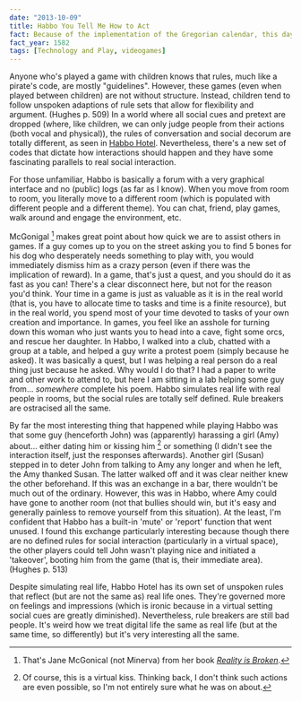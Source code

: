 ```yaml
---
date: "2013-10-09"
title: Habbo You Tell Me How to Act
fact: Because of the implementation of the Gregorian calendar, this day does not exist in this year in Italy, Poland, Portugal and Spain.
fact_year: 1582
tags: [Technology and Play, videogames]
---
```


Anyone who's played a game with children knows that rules, much like a pirate's code, are mostly "guidelines". However, these games (even when played between children) are not without structure. Instead, children tend to follow unspoken adaptions of rule sets that allow for flexibility and argument. (Hughes p. 509) In a world where all social cues and pretext are dropped (where, like children, we can only judge people from their actions (both vocal and physical)), the rules of conversation and social decorum are totally different, as seen in [Habbo Hotel](http://www.habbo.com). Nevertheless, there's a new set of codes that dictate how interactions should happen and they have some fascinating parallels to real social interaction.

For those unfamiliar, Habbo is basically a forum with a very graphical interface and no (public) logs (as far as I know). When you move from room to room, you literally move to a different room (which is populated with different people and a different theme). You can chat, friend, play games, walk around and engage the environment, etc.

McGonigal [^1] makes great point about how quick we are to assist others in games. If a guy comes up to you on the street asking you to find 5 bones for his dog who desperately needs something to play with, you would immediately dismiss him as a crazy person (even if there was the implication of reward). In a game, that's just a quest, and you should do it as fast as you can! There's a clear disconnect here, but not for the reason you'd think. Your time in a game is just as valuable as it is in the real world (that is, you have to allocate time to tasks and time is a finite resource), but in the real world, you spend most of your time devoted to tasks of your own creation and importance. In games, you feel like an asshole for turning down this woman who just wants you to head into a cave, fight some orcs, and rescue her daughter. In Habbo, I walked into a club, chatted with a group at a table, and helped a guy write a protest poem (simply because he asked). It was basically a quest, but I was helping a real person do a real thing just because he asked. Why would I do that? I had a paper to write and other work to attend to, but here I am sitting in a lab helping some guy from... _somewhere_ complete his poem. Habbo simulates real life with real people in rooms, but the social rules are totally self defined. Rule breakers are ostracised all the same.

By far the most interesting thing that happened while playing Habbo was that some guy (henceforth John) was (apparently) harassing a girl (Amy) about... either dating him or kissing him [^2] or something (I didn't see the interaction itself, just the responses afterwards). Another girl (Susan) stepped in to deter John from talking to Amy any longer and when he left, the Amy thanked Susan. The latter walked off and it was clear neither knew the other beforehand. If this was an exchange in a bar, there wouldn't be much out of the ordinary. However, this was in Habbo, where Amy could have gone to another room (not that bullies should win, but it's easy and generally painless to remove yourself from this situation). At the least, I'm confident that Habbo has a built-in 'mute' or 'report' function that went unused. I found this exchange particularly interesting because though there are no defined rules for social interaction (particularly in a virtual space), the other players could tell John wasn't playing nice and initiated a 'takeover', booting him from the game (that is, their immediate area). (Hughes p. 513)

Despite simulating real life, Habbo Hotel has its own set of unspoken rules that reflect (but are not the same as) real life ones. They're governed more on feelings and impressions (which is ironic because in a virtual setting social cues are greatly diminished). Nevertheless, rule breakers are still bad people. It's weird how we treat digital life the same as real life (but at the same time, so differently) but it's very interesting all the same.

[^1]: That's Jane McGonical (not Minerva) from her book [_Reality is Broken_](http://www.amazon.com/Reality-Is-Broken-Better-Change/dp/0143120611).
[^2]: Of course, this is a virtual kiss. Thinking back, I don't think such actions are even possible, so I'm not entirely sure what he was on about.

